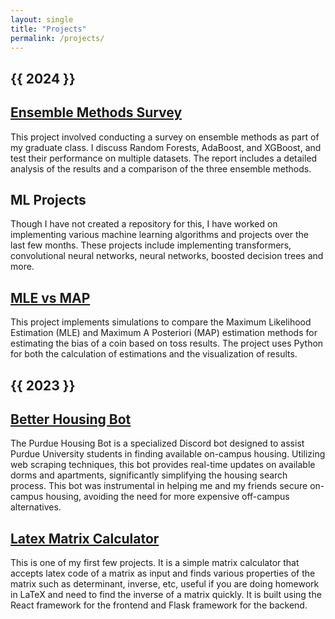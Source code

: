 ```yaml
---
layout: single
title: "Projects"
permalink: /projects/
---
```


<h2 id="2024" class="archive__subtitle">{{ 2024 }}</h2>

<div class="list__item"><article class="archive__item" itemscope="" itemtype="http://schema.org/CreativeWork"><h2 class="archive__item-title" itemprop="headline">
<a href="/files/project_report.pdf" rel="permalink"> Ensemble Methods Survey </a>
</h2></article></div>

This project involved conducting a survey on ensemble methods as part of my graduate class. I discuss Random Forests, AdaBoost, and XGBoost, and test their performance on multiple datasets. The report includes a detailed analysis of the results and a comparison of the three ensemble methods.

<div class="list__item"><article class="archive__item" itemscope="" itemtype="http://schema.org/CreativeWork"><h2 class="archive__item-title" itemprop="headline">
<a> ML Projects </a>
</h2></article></div>

Though I have not created a repository for this, I have worked on implementing various machine learning algorithms and projects over the last few months. These projects include implementing transformers, convolutional neural networks, neural networks, boosted decision trees and more.

<div class="list__item"><article class="archive__item" itemscope="" itemtype="http://schema.org/CreativeWork"><h2 class="archive__item-title" itemprop="headline">
<a href="https://github.com/maxinimus/MLEvsMAP" rel="permalink"> MLE vs MAP </a>
</h2></article></div>

This project implements simulations to compare the Maximum Likelihood Estimation (MLE) and Maximum A Posteriori (MAP) estimation methods for estimating the bias of a coin based on toss results. The project uses Python for both the calculation of estimations and the visualization of results.

<h2 id="2023" class="archive__subtitle">{{ 2023 }}</h2>

<div class="list__item"><article class="archive__item" itemscope="" itemtype="http://schema.org/CreativeWork"><h2 class="archive__item-title" itemprop="headline">
<a href="https://github.com/maxinimus/better-housing-bot" rel="permalink"> Better Housing Bot </a>
</h2></article></div>

The Purdue Housing Bot is a specialized Discord bot designed to assist Purdue University students in finding available on-campus housing. Utilizing web scraping techniques, this bot provides real-time updates on available dorms and apartments, significantly simplifying the housing search process. This bot was instrumental in helping me and my friends secure on-campus housing, avoiding the need for more expensive off-campus alternatives.

<div class="list__item"><article class="archive__item" itemscope="" itemtype="http://schema.org/CreativeWork"><h2 class="archive__item-title" itemprop="headline">
<a href="https://github.com/maxinimus/LaTeX-Matrix-Calculator" rel="permalink"> Latex Matrix Calculator </a>
</h2></article></div>

This is one of my first few projects. It is a simple matrix calculator that accepts latex code of a matrix as input and finds various properties of the matrix such as determinant, inverse, etc, useful if you are doing homework in LaTeX and need to find the inverse of a matrix quickly. It is built using the React framework for the frontend and Flask framework for the backend.
